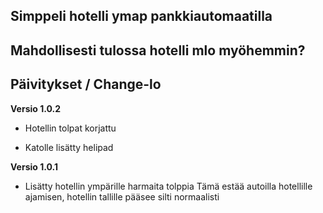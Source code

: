 ## Simppeli hotelli ymap pankkiautomaatilla

## Mahdollisesti tulossa hotelli mlo myöhemmin?

## Päivitykset / Change-lo

**Versio 1.0.2**

- Hotellin tolpat korjattu

- Katolle lisätty helipad

**Versio 1.0.1**

- Lisätty hotellin ympärille harmaita tolppia
Tämä estää autoilla hotellille ajamisen, hotellin tallille pääsee silti normaalisti
